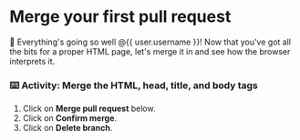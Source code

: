 # Merge your first pull request

:tada: Everything's going so well @{{ user.username }}! Now that you've got all the bits for a proper HTML page, let's merge it in and see how the browser interprets it.

### :keyboard: Activity: Merge the HTML, head, title, and body tags

1. Click on **Merge pull request** below.
1. Click on **Confirm merge**.
1. Click on **Delete branch**.